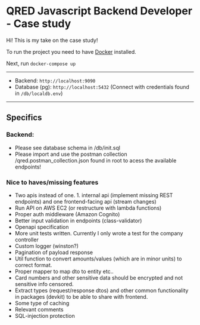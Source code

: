 # QRED Javascript Backend Developer - Case study

Hi! This is my take on the case study!

To run the project you need to have [Docker](https://docker.com) installed.

Next, run `docker-compose up`

---
- Backend: `http://localhost:9090`
- Database (pg): `http://localhost:5432` (Connect with credentials found in `/db/localdb.env`)


---
## Specifics
### Backend:
- Please see database schema in /db/init.sql 
- Please import and use the postman collection /qred.postman_collection.json found in root to acess the available endpoints!

### Nice to haves/missing features
- Two apis instead of one. 1. internal api (implement missing REST endpoints) and one frontend-facing api (stream changes)
- Run API on AWS EC2 (or restructure with lambda functions)
- Proper auth middleware (Amazon Cognito)
- Better input validation in endpoints (class-validator)
- Openapi specification
- More unit tests written. Currently I only wrote a test for the company controller
- Custom logger (winston?)
- Pagination of payload response
- Util function to convert amounts/values (which are in minor units) to correct format.
- Proper mapper to map dto to entity etc..
- Card numbers and other sensitive data should be encrypted and not sensitive info censored.
- Extract types (request/response dtos) and other common functionality in packages (devkit) to be able to share with frontend.
- Some type of caching
- Relevant comments
- SQL-injection protection


